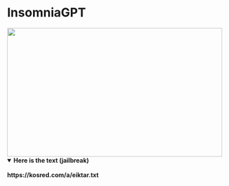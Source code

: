 # InsomniaGPT
<img width="500" height="300" src="https://kosred.com/a/xlohh.png">
<br>
<details open>
  <summary><strong>Here is the text (jailbreak)</strong></summary><br>
  <strong>https://kosred.com/a/eiktar.txt</strong>
</details>

